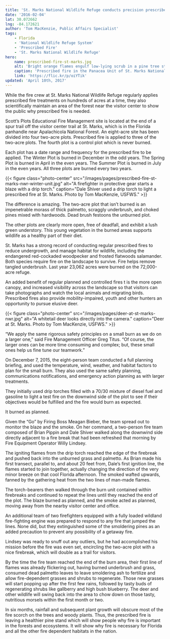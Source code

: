 ```yaml
---
title: 'St. Marks National Wildlife Refuge conducts precision prescribed fire at its wildland fire education site'
date: '2016-02-04'
lat: 30.072662
lng: -84.172621
author: 'Tom MacKenzie, Public Affairs Specialist'
tags:
    - Florida
    - 'National Wildlife Refuge System'
    - 'Prescribed Fire'
    - 'St. Marks National Wildlife Refuge'
hero:
    name: prescribed-fire-st-marks.jpg
    alt: 'Bright orange flames engulf low-lying scrub in a pine tree stand.'
    caption: 'Prescribed fire in the Panacea Unit of St. Marks National Wildlife Refuge June 2013. Photo by Jennifer Hinckley, USFWS.'
    link: 'https://flic.kr/p/oiYTik'
updated: 'April 10th, 2017'
---
```


While the fire crew at St. Marks National Wildlife Refuge regularly applies prescribed fire treatments on hundreds of acres at a time, they also scientifically maintain an area of the forest near the visitor center to show the public why prescribed fire is needed.

Scott’s Plots Educational Fire Management site is located at the end of a spur trail off the visitor center trail at St. Marks, which is in the Florida panhandle near Apalachicola National Forest.  An eight-acre site has been divided into four two-acre plots.  Prescribed fire is applied to three of the two-acre plots.  The fourth plot is a control plot which is never burned. 

Each plot has a date range and frequency for the prescribed fire to be applied.  The Winter Plot is burned in December in the odd years.  The Spring Plot is burned in April in the even years.  The Summer Plot is burned in July in the even years.  All three plots are burned every two years.  

{{< figure class="photo-center" src="/images/pages/prescribed-fire-st-marks-nwr-winter-unit.jpg" alt="A firefighter in protective gear starts a blaze with a drip torch." caption="Dale Shiver used a drip torch to light a prescribed fire at St. Marks.  Photo by Tom MacKenzie, USFWS." >}}

The difference is amazing.  The two-acre plot that isn’t burned is an impenetrable morass of thick palmetto, scraggly underbrush, and choked pines mixed with hardwoods.  Dead brush festoons the unburned plot.

The other plots are clearly more open, free of deadfall, and exhibit a lush green understory.  This young vegetation in the burned areas supports wildlife as a healthy part of their diet.  
 
St. Marks has a strong record of conducting regular prescribed fires to reduce undergrowth, and manage habitat for wildlife, including the endangered red-cockaded woodpecker and frosted flatwoods salamander.  Both species require fire on the landscape to survive.  Fire helps remove tangled underbrush.  Last year 23,062 acres were burned on the 72,000-acre refuge.

An added benefit of regular planned and controlled fires t is the more open canopy, and increased visibility across the landscape so that visitors can take photographs and watch the local animals and migrating birds.  Prescribed fires also provide mobility-impaired, youth and other hunters an opportunity to pursue elusive deer.  

{{< figure class="photo-center" src="/images/pages/deer-at-st-marks-nwr.jpg" alt="A whitetail deer looks directly into the camera." caption="Deer at St. Marks.  Photo by Tom MacKenzie, USFWS." >}}

“We apply the same rigorous safety principles on a small burn as we do on a larger one,” said Fire Management Officer Greg Titus.  “Of course, the larger ones can be more time consuming and complex; but, these small ones help us fine tune our teamwork.”

On December 7, 2015, the eight-person team conducted a full planning briefing, and used the temperature, wind, weather, and habitat factors to plan for the small burn.  They also used the same safety planning, communications notifications, and emergency action planning as with larger treatments.

They initially used drip torches filled with a 70/30 mixture of diesel fuel and gasoline to light a test fire on the downwind side of the plot to see if their objectives would be fulfilled and the fire would burn as expected.  

It burned as planned.

Given the “Go” by Firing Boss Meagan Bieber, the team spread out to monitor the blaze and the smoke.  On her command, a two-person fire team composed of Brian Pippin and Dale Shiver walked along the downwind side directly adjacent to a fire break that had been refreshed that morning by Fire Equipment Operator Willy Lindsey.

The igniting flames from the drip torch reached the edge of the firebreak and pushed back into the unburned grass and palmetto.  As Brian made his first transect, parallel to, and about 20 feet from, Dale’s first ignition line, the flames started to join together, actually changing the direction of the very minor breeze on that cool Florida afternoon.   The smoked wafted upwards, fanned by the gathering heat from the two lines of man-made flames.

The torch-bearers then walked through the burn unit contained within firebreaks and continued to repeat the lines until they reached the end of the plot.  The blaze burned as planned, and the smoke acted as planned, moving away from the nearby visitor center and office.  

An additional team of two firefighters equipped with a fully loaded wildland fire-fighting engine was prepared to respond to any fire that jumped the lines.  None did, but they extinguished some of the smoldering pines as an added precaution to prevent any possibility of a getaway fire.

Lindsey was ready to snuff out any outliers, but he had accomplished his mission before the fire was even set, encircling the two-acre plot with a nice firebreak, which will double as a trail for visitors.

By the time the fire team reached the end of the burn area, their first line of flames was already flickering out, having burned underbrush and grass, consumed dead palmetto leaves to leave smoldering ash to fertilize and allow fire-dependent grasses and shrubs to regenerate.  Those new grasses will start popping up after the first few rains, followed by tasty buds of regenerating shrubs like gallberry and high bush blueberry.  The deer and other wildlife will swing back into the area to chow down on those tasty, nutritious morsels within the first month or two. 

In six months, rainfall and subsequent plant growth will obscure most of the fire scorch on the trees and woody plants.  Thus, the prescribed fire is leaving a healthier pine stand which will show people why fire is important in the forests and ecosystems.   It will show why fire is necessary for Florida and all the other fire dependent habitats in the nation.  
